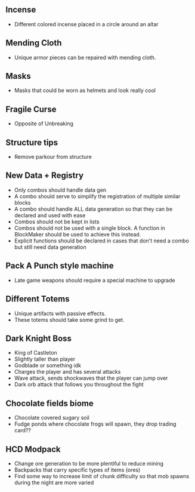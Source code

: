 ## Incense
* Different colored incense placed in a circle around an altar

## Mending Cloth
* Unique armor pieces can be repaired with mending cloth.

## Masks
* Masks that could be worn as helmets and look really cool

## Fragile Curse
* Opposite of Unbreaking

## Structure tips
* Remove parkour from structure

## New Data + Registry
* Only combos should handle data gen
* A combo should serve to simplify the registration of multiple similar blocks
* A combo should handle ALL data generation so that they can be declared and used with ease
* Combos should not be kept in lists
* Combos should not be used with a single block. A function in BlockMaker should be used to achieve this instead.
* Explicit functions should be declared in cases that don't need a combo but still need data generation

## Pack A Punch style machine
* Late game weapons should require a special machine to upgrade

## Different Totems
* Unique artifacts with passive effects.
* These totems should take some grind to get.

## Dark Knight Boss
* King of Castleton
* Slightly taller than player
* Godblade or something idk
* Charges the player and has several attacks
* Wave attack, sends shockwaves that the player can jump over
* Dark orb attack that follows you throughout the fight

## Chocolate fields biome
* Chocolate covered sugary soil
* Fudge ponds where chocolate frogs will spawn, they drop trading card??

## HCD Modpack
* Change ore generation to be more plentiful to reduce mining
* Backpacks that carry specific types of items (ores)
* Find some way to increase limit of chunk difficulty so that mob spawns during the night are more varied